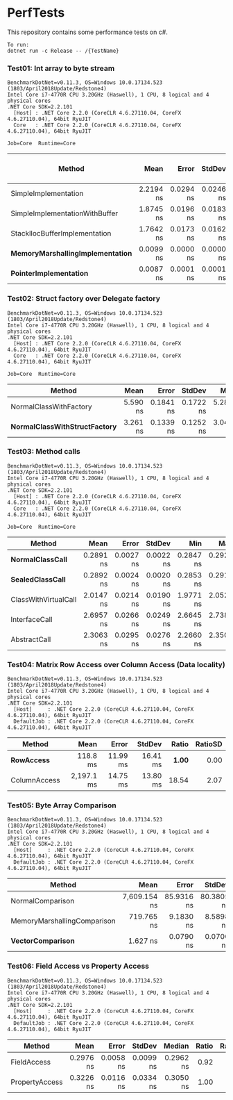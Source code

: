 # PerfTests
This repository contains some performance tests on c#.
```
To run:
dotnet run -c Release -- /{TestName}
```

### Test01: Int array to byte stream
```
BenchmarkDotNet=v0.11.3, OS=Windows 10.0.17134.523 (1803/April2018Update/Redstone4)
Intel Core i7-4770R CPU 3.20GHz (Haswell), 1 CPU, 8 logical and 4 physical cores
.NET Core SDK=2.2.101
  [Host] : .NET Core 2.2.0 (CoreCLR 4.6.27110.04, CoreFX 4.6.27110.04), 64bit RyuJIT
  Core   : .NET Core 2.2.0 (CoreCLR 4.6.27110.04, CoreFX 4.6.27110.04), 64bit RyuJIT

Job=Core  Runtime=Core
```
|                          Method |      Mean |     Error |    StdDev |       Min |       Max | Ratio | Rank | Gen 0/1k Op | Gen 1/1k Op | Gen 2/1k Op | Allocated Memory/Op |
|-------------------------------- |----------:|----------:|----------:|----------:|----------:|------:|-----:|------------:|------------:|------------:|--------------------:|
|            SimpleImplementation | 2.2194 ns | 0.0294 ns | 0.0246 ns | 2.1952 ns | 2.2820 ns | 1.000 |    5 |      0.0005 |           - |           - |                 3 B |
|  SimpleImplementationWithBuffer | 1.8745 ns | 0.0196 ns | 0.0183 ns | 1.8472 ns | 1.9082 ns | 0.844 |    4 |           - |           - |           - |                   - |
|   StackllocBufferImplementation | 1.7642 ns | 0.0173 ns | 0.0162 ns | 1.7343 ns | 1.7930 ns | 0.795 |    3 |           - |           - |           - |                   - |
| **MemoryMarshallingImplementation** | 0.0099 ns | 0.0000 ns | 0.0000 ns | 0.0099 ns | 0.0100 ns | **0.004** |    2 |           - |           - |           - |                   - |
|           **PointerImplementation** | 0.0087 ns | 0.0001 ns | 0.0001 ns | 0.0085 ns | 0.0088 ns | **0.004** |    1 |           - |           - |           - |                   - |


### Test02: Struct factory over Delegate factory
```
BenchmarkDotNet=v0.11.3, OS=Windows 10.0.17134.523 (1803/April2018Update/Redstone4)
Intel Core i7-4770R CPU 3.20GHz (Haswell), 1 CPU, 8 logical and 4 physical cores
.NET Core SDK=2.2.101
  [Host] : .NET Core 2.2.0 (CoreCLR 4.6.27110.04, CoreFX 4.6.27110.04), 64bit RyuJIT
  Core   : .NET Core 2.2.0 (CoreCLR 4.6.27110.04, CoreFX 4.6.27110.04), 64bit RyuJIT

Job=Core  Runtime=Core
```
|                       Method |     Mean |     Error |    StdDev |      Min |      Max | Ratio | RatioSD | Rank |
|----------------------------- |---------:|----------:|----------:|---------:|---------:|------:|--------:|-----:|
|       NormalClassWithFactory | 5.590 ns | 0.1841 ns | 0.1722 ns | 5.283 ns | 5.900 ns |  1.00 |    0.00 |    2 |
| **NormalClassWithStructFactory** | 3.261 ns | 0.1339 ns | 0.1252 ns | 3.044 ns | 3.464 ns |  **0.58** |    0.03 |    1 |

### Test03: Method calls
```
BenchmarkDotNet=v0.11.3, OS=Windows 10.0.17134.523 (1803/April2018Update/Redstone4)
Intel Core i7-4770R CPU 3.20GHz (Haswell), 1 CPU, 8 logical and 4 physical cores
.NET Core SDK=2.2.101
  [Host] : .NET Core 2.2.0 (CoreCLR 4.6.27110.04, CoreFX 4.6.27110.04), 64bit RyuJIT
  Core   : .NET Core 2.2.0 (CoreCLR 4.6.27110.04, CoreFX 4.6.27110.04), 64bit RyuJIT

Job=Core  Runtime=Core
```
|               Method |      Mean |     Error |    StdDev |       Min |       Max | Ratio | RatioSD | Rank |
|--------------------- |----------:|----------:|----------:|----------:|----------:|------:|--------:|-----:|
|      **NormalClassCall** | 0.2891 ns | 0.0027 ns | 0.0022 ns | 0.2847 ns | 0.2926 ns |  **1.00** |    0.00 |    1 |
|      **SealedClassCall** | 0.2892 ns | 0.0024 ns | 0.0020 ns | 0.2853 ns | 0.2915 ns |  **1.00** |    0.01 |    1 |
| ClassWithVirtualCall | 2.0147 ns | 0.0214 ns | 0.0190 ns | 1.9771 ns | 2.0527 ns |  6.97 |    0.08 |    2 |
|        InterfaceCall | 2.6957 ns | 0.0266 ns | 0.0249 ns | 2.6645 ns | 2.7381 ns |  9.33 |    0.13 |    4 |
|         AbstractCall | 2.3063 ns | 0.0295 ns | 0.0276 ns | 2.2660 ns | 2.3503 ns |  7.97 |    0.11 |    3 |

### Test04: Matrix Row Access over Column Access (Data locality)
```
BenchmarkDotNet=v0.11.3, OS=Windows 10.0.17134.523 (1803/April2018Update/Redstone4)
Intel Core i7-4770R CPU 3.20GHz (Haswell), 1 CPU, 8 logical and 4 physical cores
.NET Core SDK=2.2.101
  [Host]     : .NET Core 2.2.0 (CoreCLR 4.6.27110.04, CoreFX 4.6.27110.04), 64bit RyuJIT
  DefaultJob : .NET Core 2.2.0 (CoreCLR 4.6.27110.04, CoreFX 4.6.27110.04), 64bit RyuJIT
```

|       Method |       Mean |    Error |   StdDev | Ratio | RatioSD |
|------------- |-----------:|---------:|---------:|------:|--------:|
|    **RowAccess** |   118.8 ms | 11.99 ms | 16.41 ms |  **1.00** |    0.00 |
| ColumnAccess | 2,197.1 ms | 14.75 ms | 13.80 ms | 18.54 |    2.07 |

### Test05: Byte Array Comparison
```
BenchmarkDotNet=v0.11.3, OS=Windows 10.0.17134.523 (1803/April2018Update/Redstone4)
Intel Core i7-4770R CPU 3.20GHz (Haswell), 1 CPU, 8 logical and 4 physical cores
.NET Core SDK=2.2.101
  [Host]     : .NET Core 2.2.0 (CoreCLR 4.6.27110.04, CoreFX 4.6.27110.04), 64bit RyuJIT
  DefaultJob : .NET Core 2.2.0 (CoreCLR 4.6.27110.04, CoreFX 4.6.27110.04), 64bit RyuJIT
```
|                      Method |         Mean |      Error |     StdDev | Ratio |
|---------------------------- |-------------:|-----------:|-----------:|------:|
|            NormalComparison | 7,609.154 ns | 85.9316 ns | 80.3805 ns | 1.000 |
| MemoryMarshallingComparison |   719.765 ns |  9.1830 ns |  8.5898 ns | 0.095 |
|            **VectorComparison** |     1.627 ns |  0.0790 ns |  0.0700 ns | **0.000** |

### Test06: Field Access vs Property Access
```
BenchmarkDotNet=v0.11.3, OS=Windows 10.0.17134.523 (1803/April2018Update/Redstone4)
Intel Core i7-4770R CPU 3.20GHz (Haswell), 1 CPU, 8 logical and 4 physical cores
.NET Core SDK=2.2.101
  [Host]     : .NET Core 2.2.0 (CoreCLR 4.6.27110.04, CoreFX 4.6.27110.04), 64bit RyuJIT
  DefaultJob : .NET Core 2.2.0 (CoreCLR 4.6.27110.04, CoreFX 4.6.27110.04), 64bit RyuJIT
```

|         Method |      Mean |     Error |    StdDev |    Median | Ratio | RatioSD |
|--------------- |----------:|----------:|----------:|----------:|------:|--------:|
|    FieldAccess | 0.2976 ns | 0.0058 ns | 0.0099 ns | 0.2962 ns |  0.92 |    0.09 |
| PropertyAccess | 0.3226 ns | 0.0116 ns | 0.0334 ns | 0.3050 ns |  1.00 |    0.00 |
